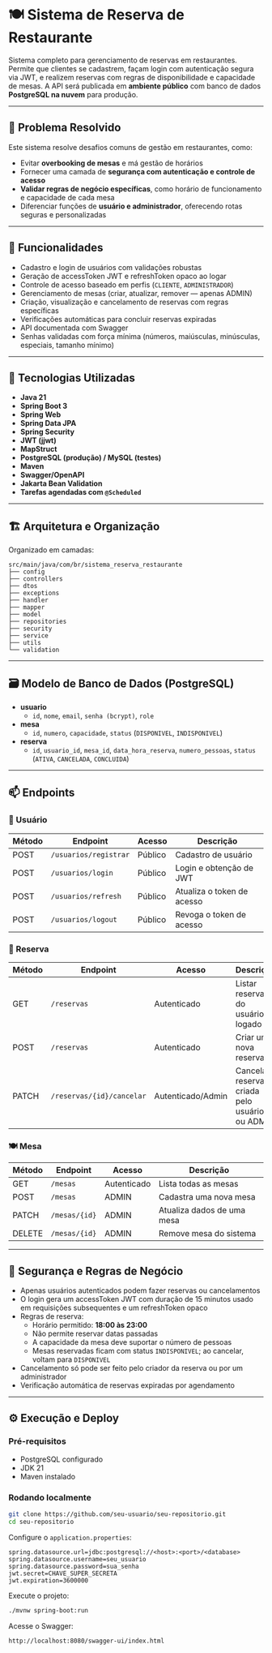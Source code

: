 # 🍽️ Sistema de Reserva de Restaurante

Sistema completo para gerenciamento de reservas em restaurantes. Permite que clientes se cadastrem, façam login com autenticação segura via JWT, e realizem reservas com regras de disponibilidade e capacidade de mesas. A API será publicada em **ambiente público** com banco de dados **PostgreSQL na nuvem** para produção.

---

## 🧩 Problema Resolvido

Este sistema resolve desafios comuns de gestão em restaurantes, como:

- Evitar **overbooking de mesas** e má gestão de horários
- Fornecer uma camada de **segurança com autenticação e controle de acesso**
- **Validar regras de negócio específicas**, como horário de funcionamento e capacidade de cada mesa
- Diferenciar funções de **usuário e administrador**, oferecendo rotas seguras e personalizadas

---

## 🚀 Funcionalidades

- Cadastro e login de usuários com validações robustas
- Geração de accessToken JWT e refreshToken opaco ao logar
- Controle de acesso baseado em perfis (`CLIENTE`, `ADMINISTRADOR`)
- Gerenciamento de mesas (criar, atualizar, remover — apenas ADMIN)
- Criação, visualização e cancelamento de reservas com regras específicas
- Verificações automáticas para concluir reservas expiradas
- API documentada com Swagger
- Senhas validadas com força mínima (números, maiúsculas, minúsculas, especiais, tamanho mínimo)

---

## 🧰 Tecnologias Utilizadas

- **Java 21**
- **Spring Boot 3**
- **Spring Web**
- **Spring Data JPA**
- **Spring Security**
- **JWT (jjwt)**
- **MapStruct**
- **PostgreSQL (produção) / MySQL (testes)**
- **Maven**
- **Swagger/OpenAPI**
- **Jakarta Bean Validation**
- **Tarefas agendadas com `@Scheduled`**

---

## 🏗️ Arquitetura e Organização

Organizado em camadas:

```
src/main/java/com/br/sistema_reserva_restaurante
├── config
├── controllers
├── dtos
├── exceptions
├── handler
├── mapper
├── model
├── repositories
├── security
├── service
├── utils
└── validation
```

---

## 🗃️ Modelo de Banco de Dados (PostgreSQL)

- **usuario**
  - `id`, `nome`, `email`, `senha (bcrypt)`, `role`
- **mesa**
  - `id`, `numero`, `capacidade`, `status` (`DISPONIVEL`, `INDISPONIVEL`)
- **reserva**
  - `id`, `usuario_id`, `mesa_id`, `data_hora_reserva`, `numero_pessoas`, `status` (`ATIVA`, `CANCELADA`, `CONCLUIDA`)

---

## 📫 Endpoints

### 👤 Usuário

| Método | Endpoint              | Acesso       | Descrição                   |
|--------|-----------------------|--------------|-----------------------------|
| POST   | `/usuarios/registrar` | Público      | Cadastro de usuário         |
| POST   | `/usuarios/login`     | Público      | Login e obtenção de JWT     |
| POST   | `/usuarios/refresh`   | Público      | Atualiza o token de acesso  |
| POST   | `/usuarios/logout`    | Público      | Revoga o token de acesso    |



### 📅 Reserva

| Método | Endpoint                   | Acesso            | Descrição                                     |
|--------|----------------------------|-------------------|-----------------------------------------------|
| GET    | `/reservas`                | Autenticado       | Listar reservas do usuário logado             |
| POST   | `/reservas`                | Autenticado       | Criar uma nova reserva                        |
| PATCH  | `/reservas/{id}/cancelar`  | Autenticado/Admin | Cancelar reserva criada pelo usuário ou ADMIN |

### 🍽️ Mesa

| Método | Endpoint         | Acesso      | Descrição                              |
|--------|------------------|-------------|----------------------------------------|
| GET    | `/mesas`         | Autenticado | Lista todas as mesas                   |
| POST   | `/mesas`         | ADMIN       | Cadastra uma nova mesa                 |
| PATCH  | `/mesas/{id}`    | ADMIN       | Atualiza dados de uma mesa             |
| DELETE | `/mesas/{id}`    | ADMIN       | Remove mesa do sistema                 |

---

## 🔐 Segurança e Regras de Negócio

- Apenas usuários autenticados podem fazer reservas ou cancelamentos
- O login gera um accessToken JWT com duração de 15 minutos usado em requisições subsequentes e um refreshToken opaco
- Regras de reserva:
  - Horário permitido: **18:00 às 23:00**
  - Não permite reservar datas passadas
  - A capacidade da mesa deve suportar o número de pessoas
  - Mesas reservadas ficam com status `INDISPONIVEL`; ao cancelar, voltam para `DISPONIVEL`
- Cancelamento só pode ser feito pelo criador da reserva ou por um administrador
- Verificação automática de reservas expiradas por agendamento

---

## ⚙️ Execução e Deploy

### Pré-requisitos

- PostgreSQL configurado
- JDK 21
- Maven instalado

### Rodando localmente

```bash
git clone https://github.com/seu-usuario/seu-repositorio.git
cd seu-repositorio
```

Configure o `application.properties`:

```properties
spring.datasource.url=jdbc:postgresql://<host>:<port>/<database>
spring.datasource.username=seu_usuario
spring.datasource.password=sua_senha
jwt.secret=CHAVE_SUPER_SECRETA
jwt.expiration=3600000
```

Execute o projeto:

```bash
./mvnw spring-boot:run
```

Acesse o Swagger:
```
http://localhost:8080/swagger-ui/index.html
```
